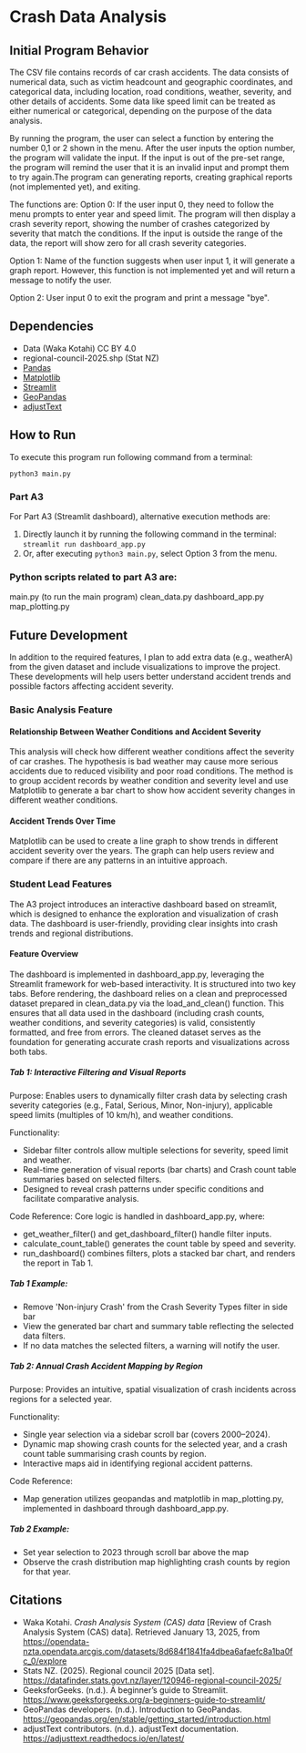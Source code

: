 # Crash Data Analysis

## Initial Program Behavior
The CSV file contains records of car crash accidents. The data consists of numerical data, 
such as victim headcount and geographic coordinates, and categorical data, including location, 
road conditions, weather, severity, and other details of accidents. 
Some data like speed limit can be treated as either numerical or categorical, depending on the purpose of the data analysis.

By running the program, the user can select a function by entering the number 0,1 or 2 shown in the menu.
After the user inputs the option number, the program will validate the input. 
If the input is out of the pre-set range, the program will remind the user that it is an invalid input and prompt them to try again.The program can generating reports, creating graphical reports (not implemented yet), and exiting.

The functions are:
Option 0: If the user input 0, they need to follow the menu prompts to enter year and speed limit. 
The program will then display a crash severity report, showing the number of crashes categorized by severity that match the conditions.
If the input is outside the range of the data, the report will show zero for all crash severity categories.

Option 1: Name of the function suggests when user input 1, it will generate a graph report.
However, this function is not implemented yet and will return a message to notify the user.

Option 2: User input 0 to exit the program and print a message "bye".

## Dependencies
- Data (Waka Kotahi) CC BY 4.0
- regional-council-2025.shp (Stat NZ)
- [Pandas](https://pandas.pydata.org/)
- [Matplotlib](https://matplotlib.org/)
- [Streamlit](https://docs.streamlit.io/)
- [GeoPandas](https://geopandas.org/)
- [adjustText](https://pypi.org/project/adjustText/)

## How to Run
To execute this program run following command from a terminal:

`python3 main.py`

### Part A3
For Part A3 (Streamlit dashboard), alternative execution methods are:
1. Directly launch it by running the following command in the terminal:
 `streamlit run dashboard_app.py`
2. Or, after executing `python3 main.py`, select Option 3 from the menu. 

### Python scripts related to part A3 are:
main.py (to run the main program)
clean_data.py
dashboard_app.py
map_plotting.py

## Future Development
In addition to the required features, I plan to add extra data (e.g., weatherA) from the given dataset and include visualizations to improve the project.
These developments will help users better understand accident trends and possible factors affecting accident severity.

### Basic Analysis Feature
#### Relationship Between Weather Conditions and Accident Severity
This analysis will check how different weather conditions affect the severity of car crashes.
The hypothesis is bad weather may cause more serious accidents due to reduced visibility and poor road conditions.
The method is to group accident records by weather condition and severity level and use Matplotlib to generate a bar chart to show how accident severity changes in different weather conditions.
#### Accident Trends Over Time
Matplotlib can be used to create a line graph to show trends in different accident severity over the years.
The graph can help users review and compare if there are any patterns in an intuitive approach.

### Student Lead Features
The A3 project introduces an interactive dashboard based on streamlit, which is designed to enhance the exploration and visualization of crash data. The dashboard is user-friendly, providing clear insights into crash trends and regional distributions.

#### Feature Overview
The dashboard is implemented in dashboard_app.py, leveraging the Streamlit framework for web-based interactivity. It is structured into two key tabs.
Before rendering, the dashboard relies on a clean and preprocessed dataset prepared in clean_data.py via the load_and_clean() function. This ensures that all data used in the dashboard (including crash counts, weather conditions, and severity categories) is valid, consistently formatted, and free from errors. The cleaned dataset serves as the foundation for generating accurate crash reports and visualizations across both tabs.

##### Tab 1: Interactive Filtering and Visual Reports
Purpose: 
Enables users to dynamically filter crash data by selecting crash severity categories (e.g., Fatal, Serious, Minor, Non-injury), applicable speed limits (multiples of 10 km/h), and weather conditions.

Functionality:
- Sidebar filter controls allow multiple selections for severity, speed limit and weather.
- Real-time generation of visual reports (bar charts) and Crash count table summaries based on selected filters.
- Designed to reveal crash patterns under specific conditions and facilitate comparative analysis.

Code Reference:
Core logic is handled in dashboard_app.py, where:
  - get_weather_filter() and get_dashboard_filter() handle filter inputs.
  - calculate_count_table() generates the count table by speed and severity.
  - run_dashboard() combines filters, plots a stacked bar chart, and renders the report in Tab 1.

##### Tab 1 Example:
- Remove 'Non-injury Crash' from the Crash Severity Types filter in side bar
- View the generated bar chart and summary table reflecting the selected data filters.
- If no data matches the selected filters, a warning will notify the user.

##### Tab 2: Annual Crash Accident Mapping by Region
Purpose: 
Provides an intuitive, spatial visualization of crash incidents across regions for a selected year.

Functionality:
- Single year selection via a sidebar scroll bar (covers 2000–2024).
- Dynamic map showing crash counts for the selected year, and a crash count table summarising crash counts by region.
- Interactive maps aid in identifying regional accident patterns.

Code Reference:
- Map generation utilizes geopandas and matplotlib in map_plotting.py, implemented in dashboard through dashboard_app.py.

##### Tab 2 Example:
- Set year selection to 2023 through scroll bar above the map
- Observe the crash distribution map highlighting crash counts by region for that year.

## Citations

- Waka Kotahi. _Crash Analysis System (CAS) data_ [Review of  Crash Analysis System (CAS) data]. Retrieved January 13, 2025, from https://opendata-nzta.opendata.arcgis.com/datasets/8d684f1841fa4dbea6afaefc8a1ba0fc_0/explore
- Stats NZ. (2025). Regional council 2025 [Data set]. https://datafinder.stats.govt.nz/layer/120946-regional-council-2025/
- GeeksforGeeks. (n.d.). A beginner’s guide to Streamlit. https://www.geeksforgeeks.org/a-beginners-guide-to-streamlit/
- GeoPandas developers. (n.d.). Introduction to GeoPandas. https://geopandas.org/en/stable/getting_started/introduction.html
- adjustText contributors. (n.d.). adjustText documentation. https://adjusttext.readthedocs.io/en/latest/